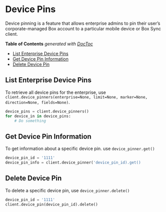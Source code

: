 Device Pins
===========

Device pinning is a feature that allows enterprise admins to pin their user’s
corporate-managed Box account to a particular mobile device or Box Sync client.

<!-- START doctoc generated TOC please keep comment here to allow auto update -->
<!-- DON'T EDIT THIS SECTION, INSTEAD RE-RUN doctoc TO UPDATE -->
**Table of Contents**  *generated with [DocToc](https://github.com/thlorenz/doctoc)*

- [List Enterprise Device Pins](#list-enterprise-device-pins)
- [Get Device Pin Information](#get-device-pin-information)
- [Delete Device Pin](#delete-device-pin)

<!-- END doctoc generated TOC please keep comment here to allow auto update -->

List Enterprise Device Pins
---------------------------

To retrieve all device pins for the enterprise, use `client.device_pinners(enterprise=None, limit=None, marker=None, direction=None, fields=None)`.

```python
device_pins = client.device_pinners()
for device_in in device_pins:
    # Do something
```

Get Device Pin Information
--------------------------

To get information about a specific device pin. use `device_pinner.get()`

```python
device_pin_id = '1111'
device_pin_info = client.device_pinner('device_pin_id).get()
```

Delete Device Pin
-----------------

To delete a specific device pin, use `device_pinner.delete()`

```python
device_pin_id = '1111'
client.device_pin(device_pin_id).delete()
```
